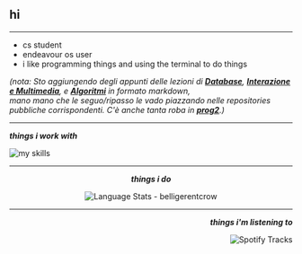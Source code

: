 ## hi
***

* cs student
* endeavour os user
* i like programming things and using the terminal to do things

<i>(nota: Sto aggiungendo degli appunti delle lezioni di  <b>[Database](https://github.com/belligerentcrow/db_notes)</b>, <b>[Interazione e Multimedia](https://github.com/belligerentcrow/iem_notes)</b>, e <b>[Algoritmi](https://github.com/belligerentcrow/algorithms_22-23)</b> in formato markdown,  
 mano mano che le seguo/ripasso le vado piazzando nelle repositories pubbliche corrispondenti. C'è anche tanta roba in <b>[prog2](https://github.com/belligerentcrow/prog2)</b>.)</i>

***

<div align="left">
  
   ***things i work with*** <br>
  
<img alt="my skills" src="https://skillicons.dev/icons?i=bash,c,cpp,html,css,py,discord,git,linux,vim,vscode,processing&perline=6"/>
</div>

***


<div align="center">
  
   ***things i do*** <br>

  <img alt="Language Stats - belligerentcrow" src="https://github-readme-stats.vercel.app/api/top-langs/?username=belligerentcrow&hide_border=true&theme=tokyonight" />
</div>


***


<div align="right">
  
   ***things i'm listening to*** <br>
  
<img align="center" alt="Spotify Tracks" src="https://spotify-recently-played-readme.vercel.app/api?user=9wuztcs8h72hav3izutdunf66"/>
</div>




